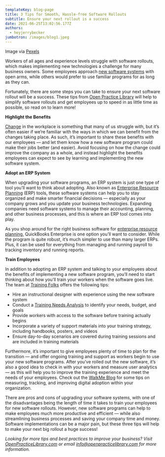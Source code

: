 ```yaml
---
templateKey: blog-page
title: 3 Tips for Smooth, Hassle-free Software Rollouts
subtitle: Ensure your next rollout is a success
date: 2021-06-25T13:02:56.177Z
authors:
  - heyjerrybecker
jumbotron: /images/blog1.jpeg
---
```

Image via [Pexels](https://www.pexels.com/photo/woman-wearing-red-and-black-checkered-blouse-using-macbook-1181472/)

Workers of all ages and experience levels struggle with software rollouts, which makes implementing new technologies a challenge for many business owners. Some employees approach [new software systems](https://www.ezcomputersolutions.com/the-pros-and-cons-of-upgrading-your-business-software/) with open arms, while others would prefer to use familiar programs for as long as they can.

Fortunately, there are some steps you can take to ensure your next software rollout will be a success. These tips from [Open Practice Library](https://openpracticelibrary.com/) will help to simplify software rollouts and get employees up to speed in as little time as possible, so read on to learn more!



**Highlight the Benefits**

[Change](https://www.situationmanagementsystems.com/blog/index.php/influence-skills-2/why-change-is-good-for-the-workplace/) in the workplace is something that many of us struggle with, but it’s often easier if we’re familiar with the ways in which we can benefit from the changes taking place. As such, it’s important to share these benefits with our employees — and let them know how a new software program could make their jobs better (and easier). Avoid focusing on how the change could improve the company as a whole, and instead highlight the benefits employees can expect to see by learning and implementing the new software system.



**Adopt an ERP System**

When upgrading your software programs, an ERP system is just one type of tool you’ll want to think about adopting. Also known as [Enterprise Resource Planning](https://www.121ecommerce.com/resources/blog/top-signs-that-your-business-needs-an-erp-system/) (ERP) tools, these software systems can help you to stay organized and make smarter financial decisions — especially as your company grows and you update your business technologies. Expanding companies need software systems to manage their accounting, planning, and other business processes, and this is where an ERP tool comes into play.

As you shop around for the right business software for [enterprise resource planning](https://quickbooks.intuit.com/desktop/enterprise/erp/%23overview), QuickBooks Enterprise is one option you’ll want to consider. While the program is quite robust, it’s much simpler to use than many larger ERPs. Plus, it can be used for everything from managing and running payroll to tracking inventory and running reports.



**Train Employees**

In addition to adopting an ERP system and talking to your employees about the benefits of implementing a new software program, you’ll need to start thinking about how you’ll train your workers when the software goes live. The team at [Training Folks](https://www.trainingfolks.com/blog/5-tips-for-new-software-implementation-training-success) offers the following tips:

* Hire an instructional designer with experience using the new software system
* Conduct a [Training Needs Analysis](https://www.learnupon.com/blog/training-needs-analysis/) to identify your needs, budget, and goals
* Provide workers with access to the software before training actually begins
* Incorporate a variety of support materials into your training strategy, including handbooks, posters, and videos
* Ensure day-to-day scenarios are covered during training sessions and are included in training materials

Furthermore, it’s important to give employees plenty of time to plan for the transition — and offer ongoing training and support as workers begin to use your new software programs. After you’ve rolled out the new software, it’s also a good idea to check in with your workers and measure user analytics — as this will help you to improve the training experience and meet the needs of your employees. Check out the [WalkMe Blog](https://blog.walkme.com/how-to-measure-digital-adoption/) for some tips on measuring, tracking, and improving digital adoption within your organization.

There are pros and cons of upgrading your software systems, with one of the disadvantages being the length of time it takes to train your employees for new software rollouts. However, new software programs can help to make employees much more productive and efficient — while also streamlining business processes and saving your company time and money. Software implementations can be a major pain, but these three tips will help to make your next big rollout a huge success!



*Looking for more tips and best practices to improve your business? Visit [OpenPracticeLibrary.com](https://openpracticelibrary.com/) or email [info@openpracticelibrary.com](mailto:info@openpracticelibrary.com) for more information.*